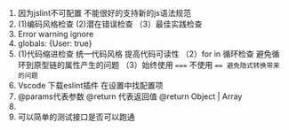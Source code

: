 1. 因为jslint不可配置 不能很好的支持新的js语法规范
2. (1)编码风格检查  (2)潜在错误检查 （3）最佳实践检查
3. Error warning ignore
4. globals: {User: true} 
5. (1)代码缩进检查  统一代码风格 提高代码可读性 （2）for in 循环检查 避免循环到原型链的属性产生的问题 （3）始终使用 `===` 不使用 `== 避免隐式转换带来的问题`
6. Vscode 下载eslint插件 在设置中找配置项
7. @params代表参数    @return 代表返回值  @return Object | Array
8. 
9. 可以简单的测试接口是否可以跑通